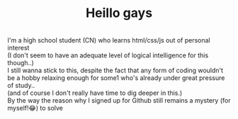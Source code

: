 <h1 align='center'>Heillo gays</h1>
<p>
  <br>
  I'm a high school student (CN) who learns html/css/js out of personal interest <br>(I don't seem to have an adequate level of logical intelligence for this though..)
  <br>
  I still wanna stick to this, despite the fact that any form of coding wouldn't be a hobby relaxing enough for some1 who's already under great pressure of study..
  <br>
  (and of course I don't really have time to dig deeper in this.)
  <br>
  By the way the reason why I signed up for Github still remains a mystery (for myself!😂) to solve
</p>
